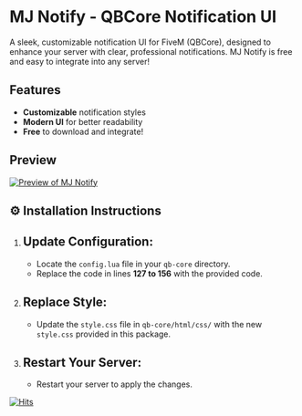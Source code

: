 # MJ Notify - QBCore Notification UI

A sleek, customizable notification UI for FiveM (QBCore), designed to enhance your server with clear, professional notifications. MJ Notify is free and easy to integrate into any server!

## Features
- **Customizable** notification styles
- **Modern UI** for better readability
- **Free** to download and integrate!

## Preview

[![Preview of MJ Notify](https://img.youtube.com/vi/pKYESv4-OwI/maxresdefault.jpg)](https://www.youtube.com/watch?v=pKYESv4-OwI)

## ⚙️ Installation Instructions 

1. ## Update Configuration: 
   - Locate the `config.lua` file in your `qb-core` directory.  
   - Replace the code in lines **127 to 156** with the provided code.

2. ## Replace Style:  
   - Update the `style.css` file in `qb-core/html/css/` with the new `style.css` provided in this package.

3. ## Restart Your Server: 
   - Restart your server to apply the changes.


[![Hits](https://hits.seeyoufarm.com/api/count/incr/badge.svg?url=https%3A%2F%2Fgithub.com%2Fmj-development%2Fmj-notify&count_bg=%2334BCF6&title_bg=%23555555&icon=github.svg&icon_color=%2300efff&title=VISITORS&edge_flat=true&goal=1000)](https://hits.seeyoufarm.com)

